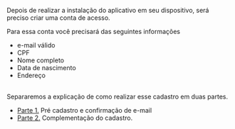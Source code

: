 Depois de realizar a instalação do aplicativo em seu dispositivo, será preciso criar uma conta de acesso.

Para essa conta você precisará das seguintes informações

- e-mail válido
- CPF
- Nome completo
- Data de nascimento
- Endereço<Br><br>

Separaremos a explicação de como realizar esse cadastro em duas partes.

- [Parte 1.](/ABT-%2D-app-para-uso-no-transporte-público/2.-Cadastrando-sua-conta-de-acesso/2.1.-Fazendo-seu-pré-cadastro-) Pré cadastro e confirmação de e-mail
- [Parte 2.](/ABT-%2D-app-para-uso-no-transporte-público/2.-Cadastrando-sua-conta-de-acesso/2.2.-Concluindo-o-cadastro) Complementação do cadastro.